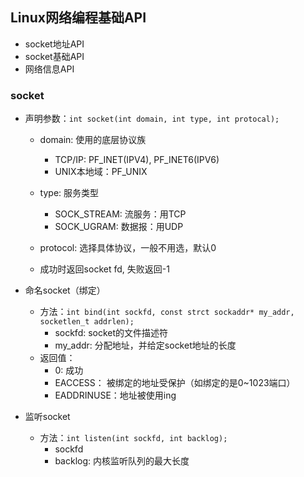 ## Linux网络编程基础API
- socket地址API
- socket基础API
- 网络信息API

### socket
- 声明参数：`int socket(int domain, int type, int protocal);`
    - domain: 使用的底层协议族
        - TCP/IP: PF_INET(IPV4), PF_INET6(IPV6)
        - UNIX本地域：PF_UNIX
    - type: 服务类型
        - SOCK_STREAM: 流服务：用TCP
        - SOCK_UGRAM: 数据报：用UDP
    - protocol: 选择具体协议，一般不用选，默认0
    
    - 成功时返回socket fd, 失败返回-1
    
- 命名socket（绑定）
    - 方法：`int bind(int sockfd, const strct sockaddr* my_addr, socketlen_t addrlen);`
        - sockfd: socket的文件描述符
        - my_addr: 分配地址，并给定socket地址的长度
    - 返回值： 
        - 0: 成功
        - EACCESS： 被绑定的地址受保护（如绑定的是0~1023端口）
        - EADDRINUSE：地址被使用ing

- 监听socket
    - 方法：`int listen(int sockfd, int backlog);`
        - sockfd
        - backlog: 内核监听队列的最大长度
    